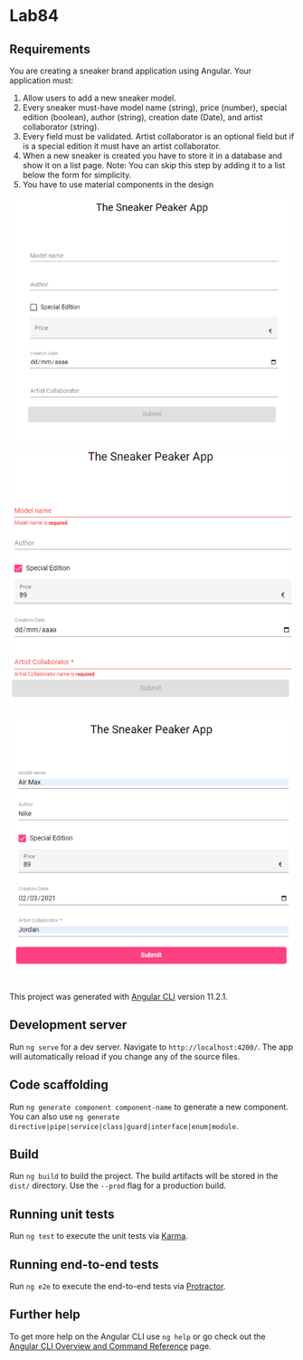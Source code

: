 # Lab84

## Requirements

You are creating a sneaker brand application using Angular. Your application must:

1. Allow users to add a new sneaker model. 
2. Every sneaker must-have model name (string), price (number), special edition (boolean), author (string), creation date (Date), and artist collaborator (string). 
3. Every field must be validated. Artist collaborator is an optional field but if is a special edition it must have an artist collaborator.
4. When a new sneaker is created you have to store it in a database and show it on a list page. Note: You can skip this step by adding it to a list below the form for simplicity. 
5. You have to use material components in the design

![](.\src\assets\images\captura1.png?raw=true)



![](src\assets\images\captura2.png)

![](src\assets\images\captura3.png)



This project was generated with [Angular CLI](https://github.com/angular/angular-cli) version 11.2.1.

## Development server

Run `ng serve` for a dev server. Navigate to `http://localhost:4200/`. The app will automatically reload if you change any of the source files.

## Code scaffolding

Run `ng generate component component-name` to generate a new component. You can also use `ng generate directive|pipe|service|class|guard|interface|enum|module`.

## Build

Run `ng build` to build the project. The build artifacts will be stored in the `dist/` directory. Use the `--prod` flag for a production build.

## Running unit tests

Run `ng test` to execute the unit tests via [Karma](https://karma-runner.github.io).

## Running end-to-end tests

Run `ng e2e` to execute the end-to-end tests via [Protractor](http://www.protractortest.org/).

## Further help

To get more help on the Angular CLI use `ng help` or go check out the [Angular CLI Overview and Command Reference](https://angular.io/cli) page.
